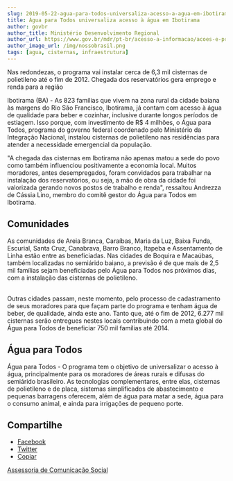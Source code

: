 ```yaml
---
slug: 2019-05-22-agua-para-todos-universaliza-acesso-a-agua-em-ibotirama
title: Água para Todos universaliza acesso à água em Ibotirama
author: govbr
author_title: Ministério Desenvolvimento Regional
author_url: https://www.gov.br/mdr/pt-br/acesso-a-informacao/acoes-e-programas
author_image_url: /img/nossobrasil.png
tags: [agua, cisternas, infraestrutura]
---
```


Nas redondezas, o programa vai instalar cerca de 6,3 mil cisternas de polietileno até o fim de 2012. Chegada dos reservatórios gera emprego e renda para a região

Ibotirama (BA) - As 823 famílias que vivem na zona rural da cidade baiana às margens do Rio São Francisco, Ibotirama, já contam com acesso à água de qualidade para beber e cozinhar, inclusive durante longos períodos de estiagem. Isso porque, com investimento de R$ 4 milhões, o Água para Todos, programa do governo federal coordenado pelo Ministério da Integração Nacional, instalou cisternas de polietileno nas residências para atender a necessidade emergencial da população.

<!--truncate-->

"A chegada das cisternas em Ibotirama não apenas matou a sede do povo como também influenciou positivamente a economia local. Muitos moradores, antes desempregados, foram convidados para trabalhar na instalação dos reservatórios, ou seja, a mão de obra da cidade foi valorizada gerando novos postos de trabalho e renda", ressaltou Andrezza de Cássia Lino, membro do comitê gestor do Água para Todos em Ibotirama.

## Comunidades

As comunidades de Areia Branca, Caraíbas, Maria da Luz, Baixa Funda, Escurial, Santa Cruz, Canabrava, Barro Branco, Itapeba e Assentamento de Linha estão entre as beneficiadas. Nas cidades de Boquira e Macaúbas, também localizadas no semiárido baiano, a previsão é de que mais de 2,5 mil famílias sejam beneficiadas pelo Água para Todos nos próximos dias, com a instalação das cisternas de polietileno.  
 

Outras cidades passam, neste momento, pelo processo de cadastramento de seus moradores para que façam parte do programa e tenham água de beber, de qualidade, ainda este ano. Tanto que, até o fim de 2012, 6.277 mil cisternas serão entregues nestes locais contribuindo com a meta global do Água para Todos de beneficiar 750 mil famílias até 2014.

## Água para Todos 

Água para Todos - O programa tem o objetivo de universalizar o acesso à água, principalmente para os moradores de áreas rurais e difusas do semiárido brasileiro. As tecnologias complementares, entre elas, cisternas de polietileno e de placa, sistemas simplificados de abastecimento e pequenas barragens oferecem, além de água para matar a sede, água para o consumo animal, e ainda para irrigações de pequeno porte.

## Compartilhe
*   [Facebook](https://www.facebook.com/sharer.php?u=https://www.gov.br/mdr/pt-br/noticias/agua-para-todos-universaliza-acesso-a-agua-em-ibotirama)
*    [Twitter](https://twitter.com/share?text=%C3%81gua%20para%20Todos%20universaliza%20acesso%20%C3%A0%20%C3%A1gua%20em%20Ibotirama&url=https://www.gov.br/mdr/resolveuid/0c30b32674317781d160d2e8357d1606e9de0b9a)
*   [Copiar](https://www.gov.br/mdr/pt-br/noticias/agua-para-todos-universaliza-acesso-a-agua-em-ibotirama)

[Assessoria de Comunicação Social](/docs/desenvolvimento-regional/links)
